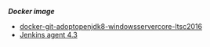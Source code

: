 ***Docker image***
- [docker-git-adoptopenjdk8-windowsservercore-ltsc2016](../../../docker-git-adoptopenjdk8-windowsservercore-ltsc2016)
- [Jenkins agent 4.3](https://github.com/jenkinsci/docker-agent)
